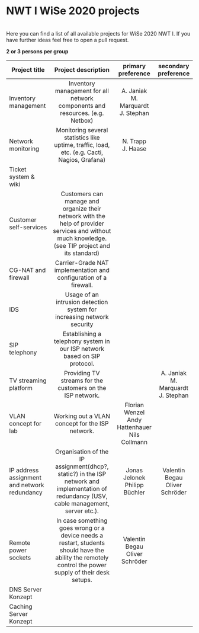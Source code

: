# NWT I WiSe 2020 projects
<br/>
Here you can find a list of all available projects for WiSe 2020 NWT I.  
If you have further ideas feel free to open a pull request.  

**2 or 3 persons per group**


| Project title | Project description | primary preference | secondary preference |
|----------------------  | :---------------------------: | :--------------------: | :--------------------: |
|Inventory management    | Inventory management for all network components and resources. (e.g. Netbox) | A. Janiak<br/>M. Marquardt <br/>J. Stephan |
|Network monitoring      | Monitoring several statistics like uptime, traffic, load, etc. (e.g. Cacti, Nagios, Grafana) | N. Trapp<br/>J. Haase |
|Ticket system & wiki    | | |
|Customer self-services  | Customers can manage and organize their network with the help of provider services and without much knowledge. (see TIP project and its standard) | |
|CG-NAT and firewall     | Carrier-Grade NAT implementation and configuration of a firewall. | |
|IDS                     | Usage of an intrusion detection system for increasing network security | |
|SIP telephony           | Establishing a telephony system in our ISP network based on SIP protocol. | |
|TV streaming platform   | Providing TV streams for the customers on the ISP network. | | A. Janiak<br/>M. Marquardt <br/>J. Stephan
|VLAN concept for lab    | Working out a VLAN concept for the ISP network. | Florian Wenzel<br/>Andy Hattenhauer<br/>Nils Collmann 
|IP address assignment and network redundancy | Organisation of the IP assignment(dhcp?, static?) in the ISP network and implementation of redundancy (USV, cable management, server etc.). | Jonas Jelonek<br/>Philipp Büchler | Valentin Begau<br/>Oliver Schröder
|Remote power sockets    | In case something goes wrong or a device needs a restart, students should have the ability the remotely control the power supply of their desk setups. | Valentin Begau<br/>Oliver Schröder | |
|DNS Server Konzept      || |
|Caching Server Konzept  || |

